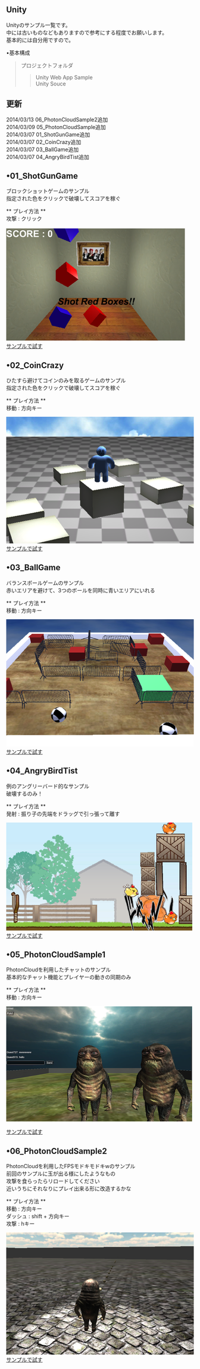 <h2>Unity</h2>

Unityのサンプル一覧です。<br/>
中には古いものなどもありますので参考にする程度でお願いします。<br/>
基本的には自分用ですので。<br/>


•基本構成<br/>
>プロジェクトフォルダ<br/>
  >>Unity Web App Sample<br/>
  >>Unity Souce



<h2>更新</h2>
2014/03/13  06_PhotonCloudSample2追加<br/>
2014/03/09  05_PhotonCloudSample追加<br/>
2014/03/07  01_ShotGunGame追加<br/>
2014/03/07  02_CoinCrazy追加<br/>
2014/03/07  03_BallGame追加<br/>
2014/03/07  04_AngryBirdTist追加<br/>




<h2>•01_ShotGunGame</h2>
ブロックショットゲームのサンプル<br/>
指定された色をクリックで破壊してスコアを稼ぐ<br/>

** プレイ方法 ** <br/>
攻撃 : クリック  <br/> 
  <br/> 
![Alt img](./00_image/1.png)
<br/>
<a href="google.com">サンプルで試す</a>

<!-- ******************************************* -->


<h2>•02_CoinCrazy</h2>
ひたすら避けてコインのみを取るゲームのサンプル<br/>
指定された色をクリックで破壊してスコアを稼ぐ<br/>

** プレイ方法 ** <br/>
移動 : 方向キー<br/>


![Alt img](./00_image/2.png)
<br/>
<a href="google.com">サンプルで試す</a>

<!-- ******************************************* -->


<h2>•03_BallGame</h2>
バランスボールゲームのサンプル<br/>
赤いエリアを避けて、3つのボールを同時に青いエリアにいれる<br/>
 
** プレイ方法 ** <br/>
移動 : 方向キー<br/>
 

![Alt img](./00_image/3.png)
<br/>
<a href="google.com">サンプルで試す</a>

<!-- ******************************************* -->


<h2>•04_AngryBirdTist</h2>
例のアングリーバード的なサンプル<br/>
破壊するのみ！<br/>
 
** プレイ方法 ** <br/>
発射 : 振り子の先端をドラッグで引っ張って離す  <br/>
 

![Alt img](./00_image/4.png)
<br/>
<a href="google.com">サンプルで試す</a>

<!-- ******************************************* -->


<h2>•05_PhotonCloudSample1</h2>
PhotonCloudを利用したチャットのサンプル<br/>
基本的なチャット機能とプレイヤーの動きの同期のみ<br/>
 
** プレイ方法 ** <br/>
移動 : 方向キー  <br/>
 
![Alt img](./00_image/5.png)

<a href="google.com">サンプルで試す</a>

<!-- ******************************************* -->


<h2>•06_PhotonCloudSample2</h2>
PhotonCloudを利用したFPSモドキモドキwのサンプル<br/>
前回のサンプルに玉が出る様にしたようなもの<br/>
攻撃を食らったらリロードしてください<br/>
近いうちにそれなりにプレイ出来る形に改造するかな<br/>

 
** プレイ方法 ** <br/>
移動     : 方向キー  <br/>
ダッシュ : shift + 方向キー  <br/>
攻撃     : hキー  <br/>

![Alt img](./00_image/6.png)
<br/>
<a href="google.com">サンプルで試す</a>
